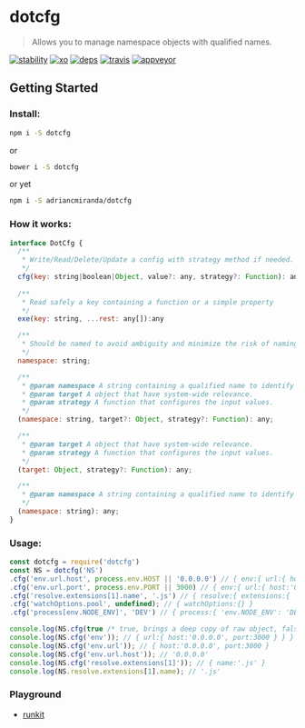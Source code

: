 # dotcfg
> Allows you to manage namespace objects with qualified names.

[![stability]][stability-url] [![xo]][xo-url] [![deps]][deps-url] [![travis]][travis-url] [![appveyor]][appveyor-url]

## Getting Started

### Install:

```bash
npm i -S dotcfg
```

or

```bash
bower i -S dotcfg
```

or yet

```bash
npm i -S adriancmiranda/dotcfg
```

### How it works:

```javascript
interface DotCfg {
  /**
   * Write/Read/Delete/Update a config with strategy method if needed.
   */
  cfg(key: string|boolean|Object, value?: any, strategy?: Function): any;
  
  /**
   * Read safely a key containing a function or a simple property
   */
  exe(key: string, ...rest: any[]):any

  /**
   * Should be named to avoid ambiguity and minimize the risk of naming collisions.
   */
  namespace: string;

  /**
   * @param namespace A string containing a qualified name to identify objects from.
   * @param target A object that have system-wide relevance.
   * @param strategy A function that configures the input values.
   */
  (namespace: string, target?: Object, strategy?: Function): any;

  /**
   * @param target A object that have system-wide relevance.
   * @param strategy A function that configures the input values.
   */
  (target: Object, strategy?: Function): any;

  /**
   * @param namespace A string containing a qualified name to identify objects from.
   */
  (namespace: string): any;
}
```

### Usage:

```javascript
const dotcfg = require('dotcfg')
const NS = dotcfg('NS')
.cfg('env.url.host', process.env.HOST || '0.0.0.0') // { env:{ url:{ host:'0.0.0.0' } } }
.cfg('env.url.port', process.env.PORT || 3000) // { env:{ url:{ host:'0.0.0.0', port:3000 } } }
.cfg('resolve.extensions[1].name', '.js') // { resolve:{ extensions:{ '1': { name: '.js' } } } }
.cfg('watchOptions.pool', undefined); // { watchOptions:{} }
.cfg('process[env.NODE_ENV]', 'DEV') // { process:{ 'env.NODE_ENV': 'DEV' } }

console.log(NS.cfg(true /* true, brings a deep copy of raw object, false, brings a raw object */));
console.log(NS.cfg('env')); // { url:{ host:'0.0.0.0', port:3000 } } }
console.log(NS.cfg('env.url')); // { host:'0.0.0.0', port:3000 }
console.log(NS.cfg('env.url.host')); // '0.0.0.0'
console.log(NS.cfg('resolve.extensions[1]')); // { name:'.js' }
console.log(NS.resolve.extensions[1].name); // '.js'
```

### Playground

* [runkit](https://runkit.com/npm/dotcfg)


[xo]: https://img.shields.io/badge/code_style-XO-5ed9c7.svg
[xo-url]: https://github.com/sindresorhus/xo

[travis]: https://travis-ci.org/adriancmiranda/dotcfg.svg?branch=master
[travis-url]: https://travis-ci.org/adriancmiranda/dotcfg

[appveyor]: https://ci.appveyor.com/api/projects/status/hucvow1n0t3q3le3/branch/master?svg=true
[appveyor-url]: https://ci.appveyor.com/project/adriancmiranda/dotcfg/branch/master

[stability]: http://badges.github.io/stability-badges/dist/experimental.svg
[stability-url]: http://learnhtmlwithsong.com/blog/wp-content/uploads/2014/12/errors-everywhere-meme.png

[deps]: https://david-dm.org/adriancmiranda/dotcfg.svg
[deps-url]: https://david-dm.org/adriancmiranda/dotcfg

[depsci]: https://dependencyci.com/github/adriancmiranda/dotcfg/badge
[depsci-url]: https://dependencyci.com/github/adriancmiranda/dotcfg
